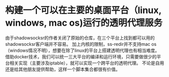 # 构建一个可以在主要的桌面平台（linux, windows, mac os)运行的透明代理服务
由于shadowsocksr的作者关闭了原始的仓库，在三个平台上找到都可以用的shadowsocksr客户端并不容易。
加上内核的限制，ss-redir并不支持mac os（windows情况不明），想要在除了linux的平台上搭建透明代理也有相当难度。
借助docker技术，我们可以统一三大平台的编译和运行环境，只需要做很少的平台相关实现（主要涉及iptable），就可以实现一个跨平台的透明代理。
不论是自用还是给其他朋友提供帮助，这样一个脚本集合都很有价值。
